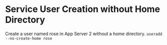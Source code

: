 # Service User Creation without Home Directory
Create a user named rose in App Server 2 without a home directory.
`useradd --no-create-home rose`
